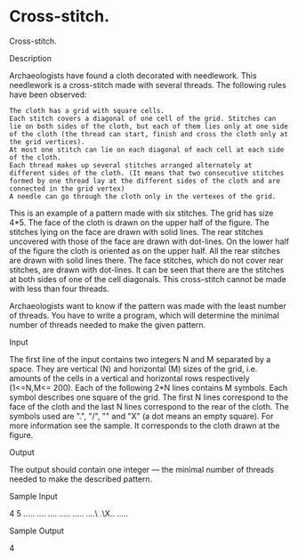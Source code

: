 # Cross-stitch.

Cross-stitch.

Description

Archaeologists have found a cloth decorated with needlework. This needlework is a cross-stitch made with several threads. The following rules have been observed:

    The cloth has a grid with square cells.
    Each stitch covers a diagonal of one cell of the grid. Stitches can lie on both sides of the cloth, but each of them lies only at one side of the cloth (the thread can start, finish and cross the cloth only at the grid vertices).
    At most one stitch can lie on each diagonal of each cell at each side of the cloth.
    Each thread makes up several stitches arranged alternately at different sides of the cloth. (It means that two consecutive stitches formed by one thread lay at the different sides of the cloth and are connected in the grid vertex)
    A needle can go through the cloth only in the vertexes of the grid. 



This is an example of a pattern made with six stitches. The grid has size 4*5. The face of the cloth is drawn on the upper half of the figure. The stitches lying on the face are drawn with solid lines. The rear stitches uncovered with those of the face are drawn with dot-lines. On the lower half of the figure the cloth is oriented as on the upper half. All the rear stitches are drawn with solid lines there. The face stitches, which do not cover rear stitches, are drawn with dot-lines. It can be seen that there are the stitches at both sides of one of the cell diagonals. This cross-stitch cannot be made with less than four threads.

Archaeologists want to know if the pattern was made with the least number of threads. You have to write a program, which will determine the minimal number of threads needed to make the given pattern.

Input

The first line of the input contains two integers N and M separated by a space. They are vertical (N) and horizontal (M) sizes of the grid, i.e. amounts of the cells in a vertical and horizontal rows respectively (1<=N,M<= 200). Each of the following 2*N lines contains M symbols. Each symbol describes one square of the grid. The first N lines correspond to the face of the cloth and the last N lines correspond to the rear of the cloth. The symbols used are ".", "/", "\" and "X" (a dot means an empty square). For more information see the sample. It corresponds to the cloth drawn at the figure.

Output

The output should contain one integer — the minimal number of threads needed to make the described pattern.

Sample Input

4 5
.....
.\...
..\..
.....
.....
....\ 
.\X..
.....

Sample Output

4

